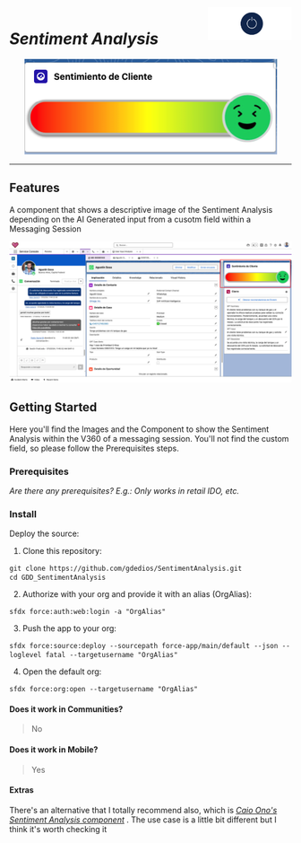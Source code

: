 <div>
	<img align="right" width="150" src="images/qbranch_logo.gif">
</div>

# _Sentiment Analysis_

<p align="center">
	<img src="images/Sentiment Analysis.png">
</p>

---

## Features

A component that shows a descriptive image of the Sentiment Analysis depending on the AI Generated input from a cusotm field within a Messaging Session

<p align="center">
	<img src="images/Messaging Session 360.png">
</p>

## Getting Started

Here you'll find the Images and the Component to show the Sentiment Analysis within the V360 of a messaging session. You'll not find the custom field, so please follow the Prerequisites steps.

### Prerequisites

_Are there any prerequisites? E.g.: Only works in retail IDO, etc._

### Install

Deploy the source:

1. Clone this repository:

```
git clone https://github.com/gdedios/SentimentAnalysis.git
cd GDD_SentimentAnalysis
```

2. Authorize with your org and provide it with an alias (OrgAlias):

```
sfdx force:auth:web:login -a "OrgAlias"
```

3. Push the app to your org:

```
sfdx force:source:deploy --sourcepath force-app/main/default --json --loglevel fatal --targetusername "OrgAlias"
```

4. Open the default org:

```
sfdx force:org:open --targetusername "OrgAlias"
```

#### Does it work in Communities?

> No

#### Does it work in Mobile?

> Yes

#### Extras

There's an alternative that I totally recommend also, which is _[Caio Ono's Sentiment Analysis component](https://democomponents.qlabs.sfdc.sh/#/demo-component-detail/a01Kc000000M063IAC)_ . The use case is a little bit different but I think it's worth checking it
